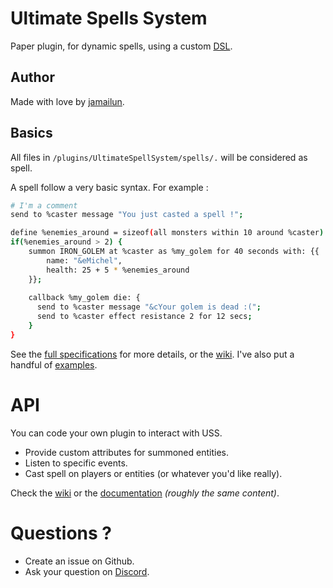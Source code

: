 # Ultimate Spells System

Paper plugin, for dynamic spells, using a custom [DSL](https://en.wikipedia.org/wiki/Domain-specific_language).

## Author

Made with love by [jamailun](https://github.com/jamailun).

## Basics

All files in `/plugins/UltimateSpellSystem/spells/.` will be considered as spell.

A spell follow a very basic syntax. For example :

```bash
# I'm a comment
send to %caster message "You just casted a spell !";

define %enemies_around = sizeof(all monsters within 10 around %caster)
if(%enemies_around > 2) {
    summon IRON_GOLEM at %caster as %my_golem for 40 seconds with: {{
        name: "&eMichel",
        health: 25 + 5 * %enemies_around
    }};
    
    callback %my_golem die: {
      send to %caster message "&cYour golem is dead :(";
      send to %caster effect resistance 2 for 12 secs;
    }
}
```

See the [full specifications](/documentation/README.md) for more details, or the [wiki](https://github.com/jamailun/UltimateSpellSystem/wiki/Spell-syntax).
I've also put a handful of [examples](/examples).

# API

You can code your own plugin to interact with USS.
- Provide custom attributes for summoned entities.
- Listen to specific events.
- Cast spell on players or entities (or whatever you'd like really).

Check the [wiki](https://github.com/jamailun/UltimateSpellSystem/wiki) or the [documentation](/documentation/registries) _(roughly the same content)_.

# Questions ?

- Create an issue on Github.
- Ask your question on [Discord](https://discord.com/invite/MA5sxbKQuW).
